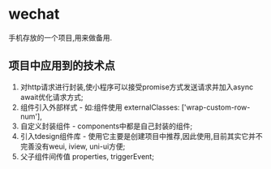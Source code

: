 # wechat
手机存放的一个项目,用来做备用.
## 项目中应用到的技术点
1. 对http请求进行封装,使小程序可以接受promise方式发送请求并加入async await优化请求方式; 
2. 组件引入外部样式 - 如:组件使用 externalClasses: ['wrap-custom-row-num'],
3. 自定义封装组件 - components中都是自己封装的组件;
4. 引入tdesign组件库 - 使用它主要是创建项目中推荐,因此使用,目前其实它并不完善没有weui, iview, uni-ui方便;
5. 父子组件间传值 properties, triggerEvent;